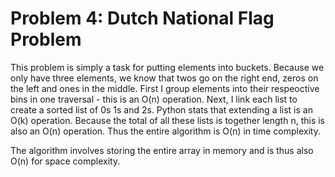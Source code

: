 # Problem 4: Dutch National Flag Problem

This problem is simply a task for putting elements into buckets. Because we only have three elements, we know that twos go on the right end, zeros on the left and ones in the middle. First I group elements into their respeoctive bins in one traversal - this is an O(n) operation. Next, I link each list to create a sorted list of 0s 1s and 2s. Python stats that extending a list is an O(k) operation. Because the total of all these lists is together length n, this is also an O(n) operation. Thus the entire algorithm is O(n) in time complexity. 

The algorithm involves storing the entire array in memory and is thus also O(n) for space complexity.